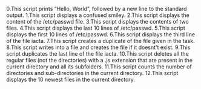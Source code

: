 0.This script prints “Hello, World”, followed by a new line to the standard output.
1.This script displays a confused smiley.
2.This script displays the content of the /etc/passwd file.
3.This script displays the contents of two files.
4.This script displays the last 10 lines of /etc/passwd.
5.This script displays the first 10 lines of /etc/passwd.
6.This script displays  the third line of the file iacta.
7.This script creates a duplicate of the file given in the task.
8.This script writes into a file and creates the file if it doesnt't exist. 
9.This script  duplicates the last line of the file iacta.
10.This script deletes all the regular files (not the directories) with a .js extension that are present in the current directory and all its subfolders.
11.This script counts the number of directories and sub-directories in the current directory.
12.This script displays the 10 newest files in the current directory.
